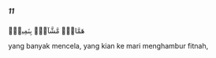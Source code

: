 ##### 11

<span class="ayah">هَمَّازٍۢ مَّشَّآءٍۭ بِنَمِيمٍۢ</span>

<span class="ayah_translation">yang banyak mencela, yang kian ke mari menghambur fitnah,</span>

